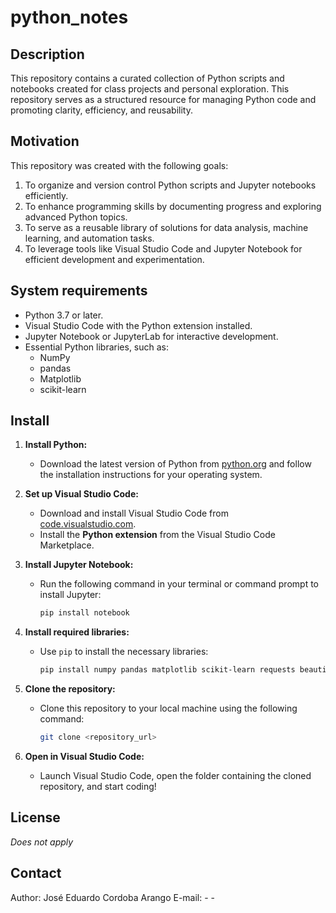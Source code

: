 # python_notes

## Description
This repository contains a curated collection of Python scripts and notebooks created for class projects and personal exploration. This repository serves as a structured resource for managing Python code and promoting clarity, efficiency, and reusability.  

## Motivation
This repository was created with the following goals:  
1. To organize and version control Python scripts and Jupyter notebooks efficiently.  
2. To enhance programming skills by documenting progress and exploring advanced Python topics.  
3. To serve as a reusable library of solutions for data analysis, machine learning, and automation tasks.  
4. To leverage tools like Visual Studio Code and Jupyter Notebook for efficient development and experimentation.  

## System requirements
- Python 3.7 or later.  
- Visual Studio Code with the Python extension installed.  
- Jupyter Notebook or JupyterLab for interactive development.  
- Essential Python libraries, such as:
  - NumPy
  - pandas
  - Matplotlib
  - scikit-learn

## Install
1. **Install Python:**  
   - Download the latest version of Python from [python.org](https://www.python.org/) and follow the installation instructions for your operating system.  

2. **Set up Visual Studio Code:**  
   - Download and install Visual Studio Code from [code.visualstudio.com](https://code.visualstudio.com/).  
   - Install the **Python extension** from the Visual Studio Code Marketplace.  

3. **Install Jupyter Notebook:**  
   - Run the following command in your terminal or command prompt to install Jupyter:  
     ```bash
     pip install notebook
     ```  

4. **Install required libraries:**  
   - Use `pip` to install the necessary libraries:  
     ```bash
     pip install numpy pandas matplotlib scikit-learn requests beautifulsoup4
     ```  

5. **Clone the repository:**  
   - Clone this repository to your local machine using the following command:  
     ```bash
     git clone <repository_url>
     ```  

6. **Open in Visual Studio Code:**  
   - Launch Visual Studio Code, open the folder containing the cloned repository, and start coding!

## License
*Does not apply*

## Contact
Author: José Eduardo Cordoba Arango
E-mail: - - 
